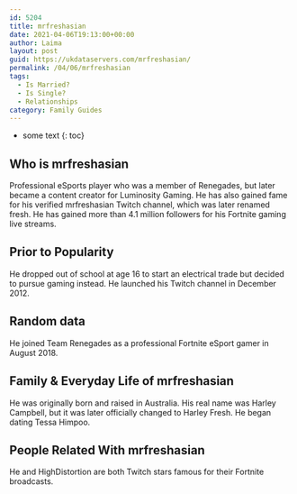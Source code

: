 ```yaml
---
id: 5204
title: mrfreshasian
date: 2021-04-06T19:13:00+00:00
author: Laima
layout: post
guid: https://ukdataservers.com/mrfreshasian/
permalink: /04/06/mrfreshasian
tags:
  - Is Married?
  - Is Single?
  - Relationships
category: Family Guides
---
```


* some text
{: toc}


## Who is mrfreshasian
                  
                  
                  
Professional eSports player who was a member of Renegades, but later became a content creator for Luminosity Gaming. He has also gained fame for his verified mrfreshasian Twitch channel, which was later renamed fresh. He has gained more than 4.1 million followers for his Fortnite gaming live streams.  
                  
              
            
              
            
                
                
                
## Prior to Popularity
                  
                  
                  
He dropped out of school at age 16 to start an electrical trade but decided to pursue gaming instead. He launched his Twitch channel in December 2012. 
                  
              
            
              
            
                
                
                
## Random data
                  
                  
                  
He joined Team Renegades as a professional Fortnite eSport gamer in August 2018. 
                  
              
            
              
            
                
                
                
## Family & Everyday Life of mrfreshasian
                  
                  
                  
He was originally born and raised in Australia. His real name was Harley Campbell, but it was later officially changed to Harley Fresh. He began dating Tessa Himpoo.
                  
              
            
              
            
                
                
                
## People Related With mrfreshasian
                  
                  
                  
He and HighDistortion are both Twitch stars famous for their Fortnite broadcasts. 
                  
              
            
              
            
                
              
            
              
              
            
            
              
            
          
          
          